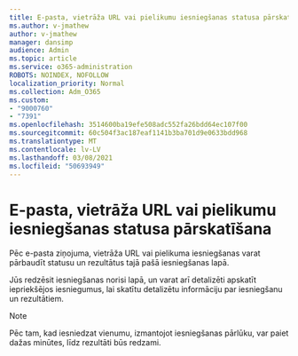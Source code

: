 ```yaml
---
title: E-pasta, vietrāža URL vai pielikumu iesniegšanas statusa pārskatīšana
ms.author: v-jmathew
author: v-jmathew
manager: dansimp
audience: Admin
ms.topic: article
ms.service: o365-administration
ROBOTS: NOINDEX, NOFOLLOW
localization_priority: Normal
ms.collection: Adm_O365
ms.custom:
- "9000760"
- "7391"
ms.openlocfilehash: 3514600ba19efe508adc552fa26bdd64ec107f00
ms.sourcegitcommit: 60c504f3ac187eaf1141b3ba701d9e0633bdd968
ms.translationtype: MT
ms.contentlocale: lv-LV
ms.lasthandoff: 03/08/2021
ms.locfileid: "50693949"
---
```

# <a name="review-the-status-of-an-email-url-or-attachment-submission"></a>E-pasta, vietrāža URL vai pielikumu iesniegšanas statusa pārskatīšana

Pēc e-pasta ziņojuma, vietrāža URL vai pielikuma iesniegšanas varat pārbaudīt statusu un rezultātus tajā pašā iesniegšanas lapā.

Jūs redzēsit iesniegšanas norisi lapā, un varat arī detalizēti apskatīt iepriekšējos iesniegumus, lai skatītu detalizētu informāciju par iesniegšanu un rezultātiem.

> [!NOTE]
> Pēc tam, kad iesniedzat vienumu, izmantojot iesniegšanas pārlūku, var paiet dažas minūtes, līdz rezultāti būs redzami.
